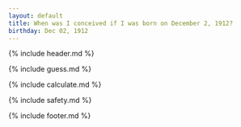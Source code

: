 ```yaml
---
layout: default
title: When was I conceived if I was born on December 2, 1912?
birthday: Dec 02, 1912
---
```


{% include header.md %}

{% include guess.md %}

{% include calculate.md %}

{% include safety.md %}

{% include footer.md %}



